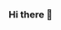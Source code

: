 ### Hi there 👋

<!--
**Frxchy/Frxchy** is a ✨ _special_ ✨ repository because its `README.md` (this file) appears on your GitHub profile.

Here are some ideas to get you started:

- 🔭 I’m currently working on a personal website
- 🌱 I’m currently learning JavaScript
- 📫 How to reach me: lucas.michellys@gmail.com
- 😄 Pronouns: He/Him
